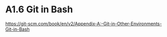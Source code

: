 # A1.6 Git in Bash

<https://git-scm.com/book/en/v2/Appendix-A:-Git-in-Other-Environments-Git-in-Bash>
